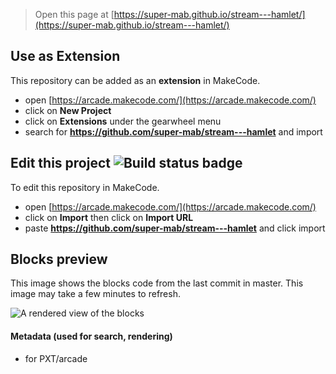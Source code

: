  


> Open this page at [https://super-mab.github.io/stream---hamlet/](https://super-mab.github.io/stream---hamlet/)

## Use as Extension

This repository can be added as an **extension** in MakeCode.

* open [https://arcade.makecode.com/](https://arcade.makecode.com/)
* click on **New Project**
* click on **Extensions** under the gearwheel menu
* search for **https://github.com/super-mab/stream---hamlet** and import

## Edit this project ![Build status badge](https://github.com/super-mab/stream---hamlet/workflows/MakeCode/badge.svg)

To edit this repository in MakeCode.

* open [https://arcade.makecode.com/](https://arcade.makecode.com/)
* click on **Import** then click on **Import URL**
* paste **https://github.com/super-mab/stream---hamlet** and click import

## Blocks preview

This image shows the blocks code from the last commit in master.
This image may take a few minutes to refresh.

![A rendered view of the blocks](https://github.com/super-mab/stream---hamlet/raw/master/.github/makecode/blocks.png)

#### Metadata (used for search, rendering)

* for PXT/arcade
<script src="https://makecode.com/gh-pages-embed.js"></script><script>makeCodeRender("{{ site.makecode.home_url }}", "{{ site.github.owner_name }}/{{ site.github.repository_name }}");</script>
